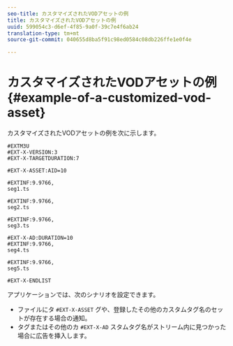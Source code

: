 ```yaml
---
seo-title: カスタマイズされたVODアセットの例
title: カスタマイズされたVODアセットの例
uuid: 599054c3-d6ef-4f85-9a0f-39c7e4f6ab24
translation-type: tm+mt
source-git-commit: 040655d8ba5f91c98ed0584c08db226ffe1e0f4e

---
```



# カスタマイズされたVODアセットの例{#example-of-a-customized-vod-asset}

カスタマイズされたVODアセットの例を次に示します。

```
#EXTM3U
#EXT-X-VERSION:3
#EXT-X-TARGETDURATION:7
 
#EXT-X-ASSET:AID=10
 
#EXTINF:9.9766,
seg1.ts
 
#EXTINF:9.9766,
seg2.ts
 
#EXTINF:9.9766,
seg3.ts
 
#EXT-X-AD:DURATION=10
#EXTINF:9.9766,
seg4.ts
 
#EXTINF:9.9766,
seg5.ts
 
#EXT-X-ENDLIST
```

アプリケーションでは、次のシナリオを設定できます。

* ファイルにタ `#EXT-X-ASSET` グや、登録したその他のカスタムタグ名のセットが存在する場合の通知。
* タグまたはその他のカ `#EXT-X-AD` スタムタグ名がストリーム内に見つかった場合に広告を挿入します。

